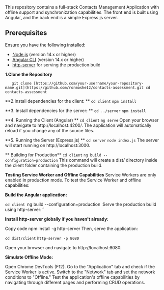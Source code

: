 This repository contains a full-stack Contacts Management Application with offline support and synchronization capabilities. The front end is built using Angular, and the back end is a simple Express.js server.

## Prerequisites

Ensure you have the following installed:

- [Node.js](https://nodejs.org/) (version 14.x or higher)
- [Angular CLI](https://angular.io/cli) (version 14.x or higher)
- [http-server](https://www.npmjs.com/package/http-server) for serving the production build

 **1.Clone the Repository**

`   git clone [https://github.com/your-username/your-repository-name.git](https://github.com/ronmoshe12/contacts-assessment.git
   cd contacts-assessment`
   
   **2.Install dependencies for the client: **
  `cd client`
  `npm install`
  
  **3. Install dependencies for the server: **
  `cd ../server`
  `npm install`
  
  **4. Running the Client (Angular) **
  `cd client`
  `ng serve`
  Open your browser and navigate to http://localhost:4200/.
The application will automatically reload if you change any of the source files.

**5. Running the Server (Express.js) **
    `cd server`
    `node index.js`
    The server will start running on http://localhost:3000.
  
  
 ** Building for Production**
 `cd client`
`ng build --configuration=production`
This command will create a dist/ directory inside the client folder containing the production build.

**Testing Service Worker and Offline Capabilities**
Service Workers are only enabled in production mode. To test the Service Worker and offline capabilities:

**Build the Angular application:**

`cd client
`ng build --configuration=production`
`Serve the production build using http-server:``

**Install http-server globally if you haven't already:**

Copy code
npm install -g http-server
Then, serve the application:

`cd dist/client`
`http-server -p 8080`

Open your browser and navigate to http://localhost:8080.

**Simulate Offline Mode:**

Open Chrome DevTools (F12).
Go to the "Application" tab and check if the Service Worker is active.
Switch to the "Network" tab and set the network conditions to "Offline."
Test the application's offline capabilities by navigating through different pages and performing CRUD operations.


